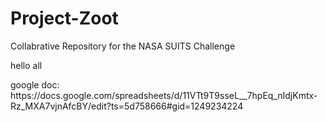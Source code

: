 # Project-Zoot
Collabrative Repository for the NASA SUITS Challenge

<p> hello all </p>
google doc:
https://docs.google.com/spreadsheets/d/11VTt9T9sseL__7hpEq_nIdjKmtx-Rz_MXA7vjnAfcBY/edit?ts=5d758666#gid=1249234224
